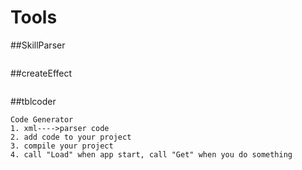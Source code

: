 # Tools
##SkillParser
```
```
##createEffect
```
```
##tblcoder
```
Code Generator
1. xml---->parser code
2. add code to your project
3. compile your project
4. call "Load" when app start, call "Get" when you do something
```
